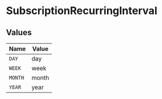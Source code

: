 # SubscriptionRecurringInterval


## Values

| Name    | Value   |
| ------- | ------- |
| `DAY`   | day     |
| `WEEK`  | week    |
| `MONTH` | month   |
| `YEAR`  | year    |